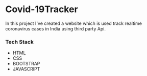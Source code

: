 # Covid-19Tracker
In this project I've created a website which is used track realtime coronavirus cases in India using third party Api.
### Tech Stack
* HTML
* CSS
* BOOTSTRAP
* JAVASCRIPT
